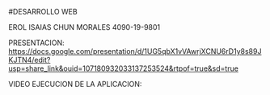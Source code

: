 #DESARROLLO WEB

EROL ISAIAS CHUN MORALES
4090-19-9801

PRESENTACION:
https://docs.google.com/presentation/d/1UG5qbX1vVAwrjXCNU6rD1y8s89JKJTN4/edit?usp=share_link&ouid=107180932033137253524&rtpof=true&sd=true

VIDEO EJECUCION DE LA APLICACION:
